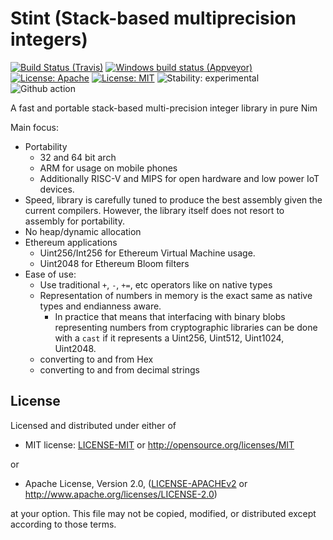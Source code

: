 # Stint (Stack-based multiprecision integers)

[![Build Status (Travis)](https://img.shields.io/travis/status-im/nim-stint/master.svg?label=Linux%20/%20macOS "Linux/macOS build status (Travis)")](https://travis-ci.org/status-im/nim-stint)
[![Windows build status (Appveyor)](https://img.shields.io/appveyor/ci/nimbus/nim-stint/master.svg?label=Windows "Windows build status (Appveyor)")](https://ci.appveyor.com/project/nimbus/nim-stint)
[![License: Apache](https://img.shields.io/badge/License-Apache%202.0-blue.svg)](https://opensource.org/licenses/Apache-2.0)
[![License: MIT](https://img.shields.io/badge/License-MIT-blue.svg)](https://opensource.org/licenses/MIT)
![Stability: experimental](https://img.shields.io/badge/stability-experimental-orange.svg)
![Github action](https://github.com/status-im/nim-stint/workflows/nim-stint%20CI/badge.svg)

A fast and portable stack-based multi-precision integer library in pure Nim

Main focus:
  - Portability
    - 32 and 64 bit arch
    - ARM for usage on mobile phones
    - Additionally RISC-V and MIPS for open hardware and low power IoT devices.
  - Speed, library is carefully tuned to produce the best assembly given the current compilers.
    However, the library itself does not resort to assembly for portability.
  - No heap/dynamic allocation
  - Ethereum applications
    - Uint256/Int256 for Ethereum Virtual Machine usage.
    - Uint2048 for Ethereum Bloom filters
  - Ease of use:
    - Use traditional `+`, `-`, `+=`, etc operators like on native types
    - Representation of numbers in memory is the exact same as native types and endianness aware.
      - In practice that means that interfacing with binary blobs representing numbers from cryptographic    libraries can be done with a `cast` if it represents a Uint256, Uint512, Uint1024, Uint2048.
    - converting to and from Hex
    - converting to and from decimal strings

## License

Licensed and distributed under either of

* MIT license: [LICENSE-MIT](LICENSE-MIT) or http://opensource.org/licenses/MIT

or

* Apache License, Version 2.0, ([LICENSE-APACHEv2](LICENSE-APACHEv2) or http://www.apache.org/licenses/LICENSE-2.0)

at your option. This file may not be copied, modified, or distributed except according to those terms.
